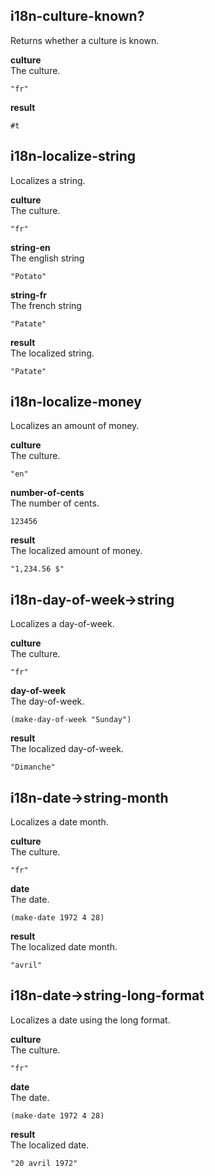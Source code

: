 
i18n-culture-known?
-------------------
Returns whether a culture is known.

__culture__  
The culture.

    "fr"

__result__  

    #t

i18n-localize-string
--------------------
Localizes a string.

__culture__  
The culture.

    "fr"

__string-en__  
The english string

    "Potato"

__string-fr__  
The french string

    "Patate"

__result__  
The localized string.

    "Patate"

i18n-localize-money
-------------------
Localizes an amount of money.

__culture__  
The culture.

    "en"

__number-of-cents__  
The number of cents.

    123456

__result__  
The localized amount of money.

    "1,234.56 $"

i18n-day-of-week->string
-----------------------
Localizes a day-of-week.

__culture__  
The culture.

    "fr"

__day-of-week__  
The day-of-week.

    (make-day-of-week "Sunday")

__result__  
The localized day-of-week.

    "Dimanche"

i18n-date->string-month
-----------------------
Localizes a date month.

__culture__  
The culture.

    "fr"

__date__  
The date.

    (make-date 1972 4 28)

__result__  
The localized date month.

    "avril"

i18n-date->string-long-format
-----------------------------
Localizes a date using the long format.

__culture__  
The culture.

    "fr"

__date__  
The date.

    (make-date 1972 4 28)

__result__  
The localized date.

    "20 avril 1972"
